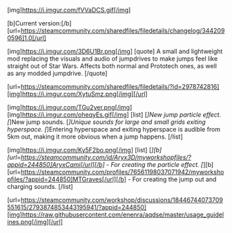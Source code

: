 [img]https://i.imgur.com/fVVaDCS.gif[/img]

[b]Current version:[/b] [url=https://steamcommunity.com/sharedfiles/filedetails/changelog/3442090596]1.0[/url]

[img]https://i.imgur.com/3D6U1Br.png[/img]
[quote]
A small and lightweight mod replacing the visuals and audio of jumpdrives to make jumps feel like straight out of Star Wars. Affects both normal and Prototech ones, as well as any modded jumpdrive.
[/quote]

[url=https://steamcommunity.com/sharedfiles/filedetails/?id=2978742816][img]https://i.imgur.com/XytuSmz.png[/img][/url]


[img]https://i.imgur.com/TGu2yer.png[/img]
[img]https://i.imgur.com/oheqyEs.gif[/img]
[list]
[*]New jump particle effect.
[*]New jump sounds.
[*]Unique sounds for large and small grids exiting hyperspace.
[*]Entering hyperspace and exiting hyperspace is audible from 5km out, making it more obvious when a jump happens.
[/list]


[img]https://i.imgur.com/Ky5F2bo.png[/img]
[list]
[*][b][url=https://steamcommunity.com/id/Aryx3D/myworkshopfiles/?appid=244850]AryxCami[/url][/b] - For creating the particle effect.
[*][b][url=https://steamcommunity.com/profiles/76561198037071942/myworkshopfiles/?appid=244850]MTGraves[/url][/b] - For creating the jump out and charging sounds.
[/list]


[url=https://steamcommunity.com/workshop/discussions/18446744073709551615/2793874853443195941/?appid=244850][img]https://raw.githubusercontent.com/enenra/aqdse/master/usage_guidelines.png[/img][/url]